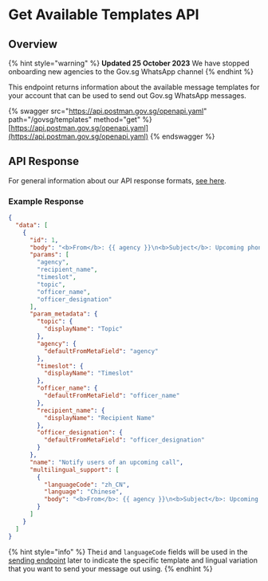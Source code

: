 # Get Available Templates API

## Overview

{% hint style="warning" %}
**Updated 25 October 2023** We have stopped onboarding new agencies to the Gov.sg WhatsApp channel
{% endhint %}

This endpoint returns information about the available message templates for your account that can be used to send out Gov.sg WhatsApp messages.

{% swagger src="https://api.postman.gov.sg/openapi.yaml" path="/govsg/templates" method="get" %}
[https://api.postman.gov.sg/openapi.yaml](https://api.postman.gov.sg/openapi.yaml)
{% endswagger %}

## API Response

For general information about our API response formats, [see here](../../overview/api-response-formats.md).

### Example Response

```json
{
  "data": [
    {
      "id": 1,
      "body": "<b>From</b>: {{ agency }}\n<b>Subject</b>: Upcoming phone call\n\nDear {{ recipient_name }},\nWe will be calling you today between {{ timeslot }} about {{ topic }}. We request your availability during this period.\n\nSincerely,\n{{ officer_name }}\n{{ officer_designation }}\n{{ agency }}\n\n<i>This is an automated message. Please do not reply.</i>",
      "params": [
        "agency",
        "recipient_name",
        "timeslot",
        "topic",
        "officer_name",
        "officer_designation"
      ],
      "param_metadata": {
        "topic": {
          "displayName": "Topic"
        },
        "agency": {
          "defaultFromMetaField": "agency"
        },
        "timeslot": {
          "displayName": "Timeslot"
        },
        "officer_name": {
          "defaultFromMetaField": "officer_name"
        },
        "recipient_name": {
          "displayName": "Recipient Name"
        },
        "officer_designation": {
          "defaultFromMetaField": "officer_designation"
        }
      },
      "name": "Notify users of an upcoming call",
      "multilingual_support": [
        {
          "languageCode": "zh_CN",
          "language": "Chinese",
          "body": "<b>From</b>: {{ agency }}\n<b>Subject</b>: Upcoming phone call\n\nDear {{ recipient_name }},\nWe will be calling you today between {{ timeslot }} about {{ topic }}. We request your availability during this period.\n\nSincerely,\n{{ officer_name }}\n{{ officer_designation }}\n{{ agency }}\n\n<i>This is an automated message. Please do not reply.</i>"
        }
      ]
    }
  ]
}
```

{% hint style="info" %}
The`id` and `languageCode` fields will be used in the [sending endpoint](get-templates-api.md) later to indicate the specific template and lingual variation that you want to send your message out using.
{% endhint %}
